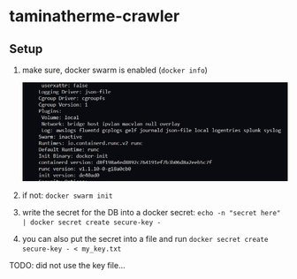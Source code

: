 # taminatherme-crawler

## Setup

1. make sure, docker swarm is enabled (`docker info`)

   ![docker info](image.png)

1. if not: `docker swarm init`
1. write the secret for the DB into a docker secret: `echo -n "secret here" | docker secret create secure-key - `
1. you can also put the secret into a file and run `docker secret create secure-key - < my_key.txt`

TODO: did not use the key file...
